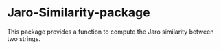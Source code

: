 # Jaro-Similarity-package
This package provides a function to compute the Jaro similarity between two strings.
